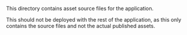 This directory contains asset source files for the application. 

This should not be deployed with the rest of the application, as this only contains the source files and not the actual published assets.